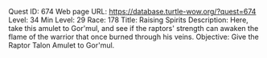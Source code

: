 Quest ID: 674
Web page URL: https://database.turtle-wow.org/?quest=674
Level: 34
Min Level: 29
Race: 178
Title: Raising Spirits
Description: Here, take this amulet to Gor'mul, and see if the raptors' strength can awaken the flame of the warrior that once burned through his veins.
Objective: Give the Raptor Talon Amulet to Gor'mul.
